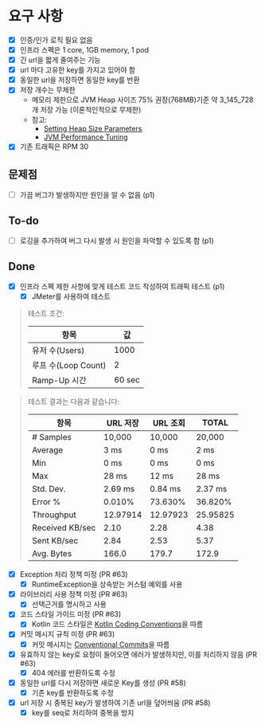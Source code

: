 # 요구 사항

- [x] 인증/인가 로직 필요 없음
- [x] 인프라 스펙은 1 core, 1GB memory, 1 pod
- [x] 긴 url을 짧게 줄여주는 기능
- [x] url 마다 고유한 key를 가지고 있어야 함
- [x] 동일한 url을 저장하면 동일한 key를 반환
- [x] 저장 개수는 무제한
    - 메모리 제한으로 JVM Heap 사이즈 75% 권장(768MB)기준 약 3_145_728개 저장 가능 (이론적인적으로 무제한)
    - 참고:
        - [Setting Heap Size Parameters](https://docs.oracle.com/cd/E13188_01/jrockit/docs81/tuning/config.html#1012706)
        - [JVM Performance Tuning](https://docs.oracle.com/en/graalvm/jdk/21/docs/reference-manual/native-image/optimizations-and-performance/MemoryManagement/#performance-tuning)
- [x] 기존 트래픽은 RPM 30

## 문제점

- [ ] 가끔 버그가 발생하지만 원인을 알 수 없음 (p1)

## To-do

- [ ] 로깅을 추가하여 버그 다시 발생 시 원인을 파악할 수 있도록 함 (p1)

## Done

- [x] 인프라 스펙 제한 사항에 맞게 테스트 코드 작성하여 트래픽 테스트 (p1)
    - [x] JMeter를 사용하여 테스트

> 테스트 조건:
>
> |  항목              | 값      |
>|------------------|--------|
>| 유저 수(Users)      | 1000   |
>| 루프 수(Loop Count) | 2      |
>| Ramp-Up 시간       | 60 sec |

> 테스트 결과는 다음과 같습니다:
>
>| 항목               | URL 저장	   | URL 조회    | 	TOTAL   |
>|------------------|-----------|-----------|----------|
>| # Samples	       | 10,000	   | 10,000	   | 20,000   |
>| Average	         | 3 ms	     | 0 ms	     | 2 ms     |
>| Min	             | 0 ms	     | 0 ms	     | 0 ms     |
>| Max	             | 28 ms	    | 12 ms	    | 28 ms    |
>| Std. Dev.	       | 2.69 ms	  | 0.84 ms	  | 2.37 ms  |
>| Error %	         | 0.010%	   | 73.630%	  | 36.820%  |
>| Throughput	      | 12.97914	 | 12.97923	 | 25.95825 |
>| Received KB/sec	 | 2.10	     | 2.28	     | 4.38     |
>| Sent KB/sec	     | 2.84	     | 2.53	     | 5.37     |
>| Avg. Bytes	      | 166.0	    | 179.7	    | 172.9    |

- [x] Exception 처리 정책 미정 (PR #63)
    - [x] RuntimeException을 상속받는 커스텀 예외를 사용
- [x] 라이브러리 사용 정책 미정 (PR #63)
    - [x] 선택근거를 명시하고 사용
- [x] 코드 스타일 가이드 미정 (PR #63)
    - [x] Kotlin 코드 스타일은 [Kotlin Coding Conventions](https://kotlinlang.org/docs/coding-conventions.html)을 따름
- [x] 커밋 메시지 규칙 미정 (PR #63)
    - [x] 커밋 메시지는 [Conventional Commits](https://www.conventionalcommits.org/en/v1.0.0/)을 따름
- [x] 유효하지 않는 key로 요청이 들어오면 에러가 발생하지만, 이를 처리하지 않음 (PR #63)
    - [x] 404 에러를 반환하도록 수정
- [x] 동일한 url를 다시 저장하면 새로운 Key를 생성 (PR #58)
    - [x] 기존 key를 반환하도록 수정
- [x] url 저장 시 중복된 key가 발생하여 기존 url을 덮어씌움 (PR #58)
    - [x] key를 seq로 처리하여 중복을 방지

